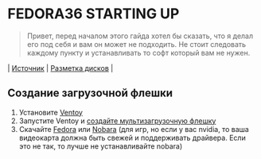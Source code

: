 # FEDORA36 STARTING UP

> Привет, перед началом этого гайда хотел бы сказать, что я делал его под себя и вам он может не подходить. Не стоит следовать каждому пункту и устанавливать то софт который вам не нужен.

| [Источник](https://vk.com/@plafonvk-fedorazero) | [Разметка дисков](https://vk.com/video-211011902_456239066) |

## Создание загрузочной флешки

1. Установите [Ventoy](https://github.com/ventoy/Ventoy/releases)
2. Запустите Ventoy и [создайте мультизагрузочную флешку](https://youtu.be/88RS7H0p8kQ)
3. Скачайте [Fedora](https://getfedora.org/ru/workstation/download/) или [Nobara](https://nobaraproject.org/) (для игр, но если у вас nvidia, то ваша видеокарта должна быть свежей и поддерживать драйвера. Если это не так, то лучше не устанавливайте nobara)

